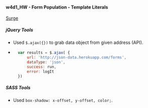 #### w4d1_HW - Form Population - Template Literals

[Surge](http://tiy-humdrum-form-population-hw.surge.sh/)

##### jQuery Tools
* Used `$.ajax({})` to grab data object from given address (API).
* ```javascript
    var results = $.ajax( {
        url: 'http://json-data.herokuapp.com/forms',
        dataType: 'json',
        success: run,
        error: logIt
    })
    ```

##### SASS Tools
* Used `box-shadow: x-offset, y-offset, color;`.